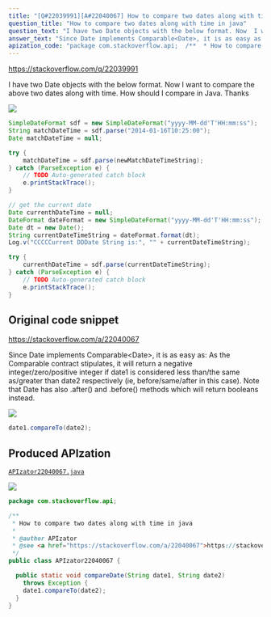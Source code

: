 ```yaml
---
title: "[Q#22039991][A#22040067] How to compare two dates along with time in java"
question_title: "How to compare two dates along with time in java"
question_text: "I have two Date objects with the below format. Now  I want to compare the above two dates along with time.  How should I compare in Java. Thanks"
answer_text: "Since Date implements Comparable<Date>, it is as easy as: As the Comparable contract stipulates, it will return a negative integer/zero/positive integer if date1 is considered less than/the same as/greater than date2 respectively (ie, before/same/after in this case). Note that Date has also .after() and .before() methods which will return booleans instead."
apization_code: "package com.stackoverflow.api;  /**  * How to compare two dates along with time in java  *  * @author APIzator  * @see <a href=\"https://stackoverflow.com/a/22040067\">https://stackoverflow.com/a/22040067</a>  */ public class APIzator22040067 {    public static void compareDate(String date1, String date2)     throws Exception {     date1.compareTo(date2);   } }"
---
```


https://stackoverflow.com/q/22039991

I have two Date objects with the below format.
Now  I want to compare the above two dates along with time. 
How should I compare in Java.
Thanks


<div class="code-logo"><img src="/stackoverflow.png" /></div>

```java
SimpleDateFormat sdf = new SimpleDateFormat("yyyy-MM-dd'T'HH:mm:ss");
String matchDateTime = sdf.parse("2014-01-16T10:25:00");
Date matchDateTime = null;

try {
    matchDateTime = sdf.parse(newMatchDateTimeString);
} catch (ParseException e) {
    // TODO Auto-generated catch block
    e.printStackTrace();
}

// get the current date
Date currenthDateTime = null;
DateFormat dateFormat = new SimpleDateFormat("yyyy-MM-dd'T'HH:mm:ss");
Date dt = new Date();
String currentDateTimeString = dateFormat.format(dt);
Log.v("CCCCCurrent DDDate String is:", "" + currentDateTimeString);

try {                   
    currenthDateTime = sdf.parse(currentDateTimeString);
} catch (ParseException e) {
    // TODO Auto-generated catch block 
    e.printStackTrace();
}
```


## Original code snippet

https://stackoverflow.com/a/22040067

Since Date implements Comparable&lt;Date&gt;, it is as easy as:
As the Comparable contract stipulates, it will return a negative integer/zero/positive integer if date1 is considered less than/the same as/greater than date2 respectively (ie, before/same/after in this case).
Note that Date has also .after() and .before() methods which will return booleans instead.

<div class="code-logo"><img src="/stackoverflow.png" /></div>

```java
date1.compareTo(date2);
```

## Produced APIzation

[`APIzator22040067.java`](https://github.com/blind-papers/apization-temp-data/raw/main/search/APIzator22040067.java)

<div class="code-logo"><img src="/apizator.png" /></div>

```java
package com.stackoverflow.api;

/**
 * How to compare two dates along with time in java
 *
 * @author APIzator
 * @see <a href="https://stackoverflow.com/a/22040067">https://stackoverflow.com/a/22040067</a>
 */
public class APIzator22040067 {

  public static void compareDate(String date1, String date2)
    throws Exception {
    date1.compareTo(date2);
  }
}

```